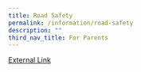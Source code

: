 ```yaml
---
title: Road Safety
permalink: /information/road-safety
description: ""
third_nav_title: For Parents
---
```

<a href="/files/Road%20Safety%20Traffic%20Management%20Plan.pdf">External Link</a>